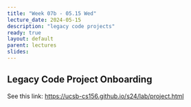```yaml
---
title: "Week 07b - 05.15 Wed"
lecture_date: 2024-05-15
description: "legacy code projects"
ready: true
layout: default
parent: lectures
slides:
---
```


## Legacy Code Project Onboarding

See this link: <https://ucsb-cs156.github.io/s24/lab/project.html>
